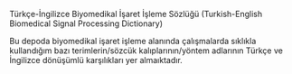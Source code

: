 Türkçe-İngilizce Biyomedikal İşaret İşleme Sözlüğü (Turkish-English Biomedical Signal Processing Dictionary)

Bu depoda biyomedikal işaret işleme alanında çalışmalarda sıklıkla kullandığım bazı terimlerin/sözcük kalıplarının/yöntem adlarının Türkçe ve İngilizce dönüşümlü karşılıkları yer almaıktadır.
